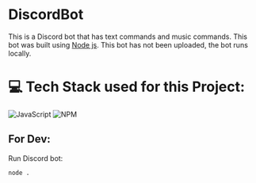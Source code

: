 # DiscordBot
This is a Discord bot that has text commands and music commands. This bot was built using [Node js](https://nodejs.org/en/about). This bot has not been uploaded, the bot runs locally. 

# 💻 Tech Stack used for this Project:
![JavaScript](https://img.shields.io/badge/javascript-%23323330.svg?style=for-the-badge&logo=javascript&logoColor=%23F7DF1E) ![NPM](https://img.shields.io/badge/NPM-%23000000.svg?style=for-the-badge&logo=npm&logoColor=white)

## For Dev:
Run Discord bot:
```bash
node .
```
